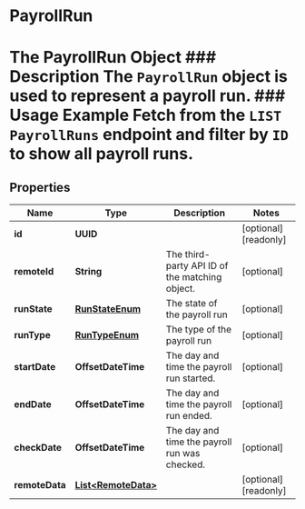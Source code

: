 

# PayrollRun

# The PayrollRun Object ### Description The `PayrollRun` object is used to represent a payroll run.  ### Usage Example Fetch from the `LIST PayrollRuns` endpoint and filter by `ID` to show all payroll runs.

## Properties

Name | Type | Description | Notes
------------ | ------------- | ------------- | -------------
**id** | **UUID** |  |  [optional] [readonly]
**remoteId** | **String** | The third-party API ID of the matching object. |  [optional]
**runState** | [**RunStateEnum**](RunStateEnum.md) | The state of the payroll run |  [optional]
**runType** | [**RunTypeEnum**](RunTypeEnum.md) | The type of the payroll run |  [optional]
**startDate** | **OffsetDateTime** | The day and time the payroll run started. |  [optional]
**endDate** | **OffsetDateTime** | The day and time the payroll run ended. |  [optional]
**checkDate** | **OffsetDateTime** | The day and time the payroll run was checked. |  [optional]
**remoteData** | [**List&lt;RemoteData&gt;**](RemoteData.md) |  |  [optional] [readonly]




